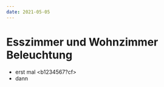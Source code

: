 ```yaml
---
date: 2021-05-05
---
```


# Esszimmer und Wohnzimmer Beleuchtung

* erst mal <b1234567?cf>
* dann <c1234567>


